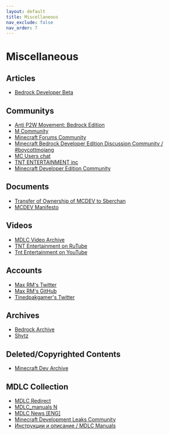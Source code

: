```yaml
---
layout: default
title: Miscellaneous
nav_exclude: false
nav_order: 7
---
```


# Miscellaneous 

## Articles

* [Bedrock Developer Beta](https://minecraft.wiki/w/Bedrock_Developer_Beta)

## Communitys

* [Anti P2W Movement: Bedrock Edition](https://discord.gg/antip2w)
* [M Community](https://discord.gg/h7ke59TwgS)
* [Minecraft Forums Community](https://www.mc-forums.com/)
* [Minecraft Bedrock Developer Edition Discussion Community / #boycottmojang](https://t.me/boycottmojang)
* [MC Users chat](https://t.me/mdlc_public)
* [TNT ENTERTAINMENT inc](https://t.me/TNT_ENTERTAINMENT_inc)
* [Minecraft Developer Edition Community](https://t.me/minecraft_developer)

## Documents

* [Transfer of Ownership of MCDEV to Sberchan](https://docs.google.com/document/d/1NI2Id-fdEeTtLE6eZncvjggdowcClIgEWzifWZiyPgM)
* [MCDEV Manifesto](https://docs.google.com/document/d/1rw54koD25HWjg2br34kbY6DQ6gXMQVBQe2k7fQTbwhk/view)

## Videos

* [MDLC Video Archive](https://rutube.ru/channel/26457757/)
* [TNT Entertainment on RuTube](https://rutube.ru/channel/29904568/)
* [Tnt Entertainment on YouTube](https://www.youtube.com/@TNT_ENTERTAINMENT)

## Accounts

* [Max RM's Twitter](https://twitter.com/Max_RM_)
* [Max RM's GitHub](https://github.com/max-rm)
* [Tinedpakgamer's Twitter](https://twitter.com/tinedpakgamer)

## Archives

* [Bedrock Archive](https://t.me/bedrockarchive)
* [Shytz](https://shytz.net/)

## Deleted/Copyrighted Contents

* [Minecraft Dev Archive](https://t.me/MinecraftDevLeaks)


<h2>MDLC Collection</h2>
    <ul>
        <li><a href="https://t.me/MDLC_redirect">MDLC Redirect</a></li>
        <li><a href="https://t.me/MDLCmanuals">MDLC_manuals N</a></li>
        <li><a href="https://t.me/mdlc_news_eng">MDLC News [ENG]</a></li>
        <li><a href="https://t.me/MDLC_main">Minecraft Development Leaks Community</a></li>
        <li><a href="https://t.me/MDLC_manuals">Инструкции и описание / MDLC Manuals</a></li>
    </ul>